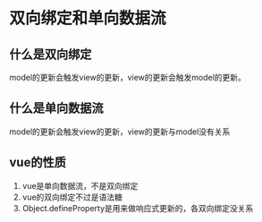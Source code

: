 # 双向绑定和单向数据流

## 什么是双向绑定

model的更新会触发view的更新，view的更新会触发model的更新。

## 什么是单向数据流

model的更新会触发view的更新，view的更新与model没有关系

## vue的性质

1. vue是单向数据流，不是双向绑定
2. vue的双向绑定不过是语法糖
3. Object.defineProperty是用来做响应式更新的，各双向绑定没关系